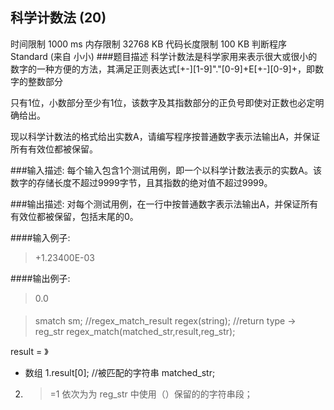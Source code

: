 ## 科学计数法 (20)
时间限制 1000 ms 内存限制 32768 KB 代码长度限制 100 KB 判断程序 Standard (来自 小小)
###题目描述
科学计数法是科学家用来表示很大或很小的数字的一种方便的方法，其满足正则表达式[+-][1-9]"."[0-9]+E[+-][0-9]+，即数字的整数部分

只有1位，小数部分至少有1位，该数字及其指数部分的正负号即使对正数也必定明确给出。



现以科学计数法的格式给出实数A，请编写程序按普通数字表示法输出A，并保证所有有效位都被保留。

###输入描述:
每个输入包含1个测试用例，即一个以科学计数法表示的实数A。该数字的存储长度不超过9999字节，且其指数的绝对值不超过9999。


###输出描述:
对每个测试用例，在一行中按普通数字表示法输出A，并保证所有有效位都被保留，包括末尾的0。

####输入例子:
>+1.23400E-03

####输出例子:
>0.0

#### <regex>

>smatch sm;  //regex_match_result
>regex(string); //return type -> reg_str
>regex_match(matched_str,result,reg_str);

result = 》
- 数组
1.result[0]; //被匹配的字符串 matched_str;
2. >=1 依次为为 reg_str 中使用（）保留的的字符串段；